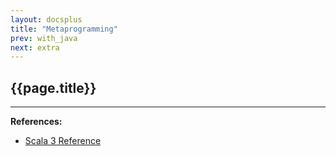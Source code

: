```yaml
---
layout: docsplus
title: "Metaprogramming"
prev: with_java
next: extra
---
```


## {{page.title}}



---

**References:**
- [Scala 3 Reference](https://docs.scala-lang.org/scala3/reference/metaprogramming/index.html)

